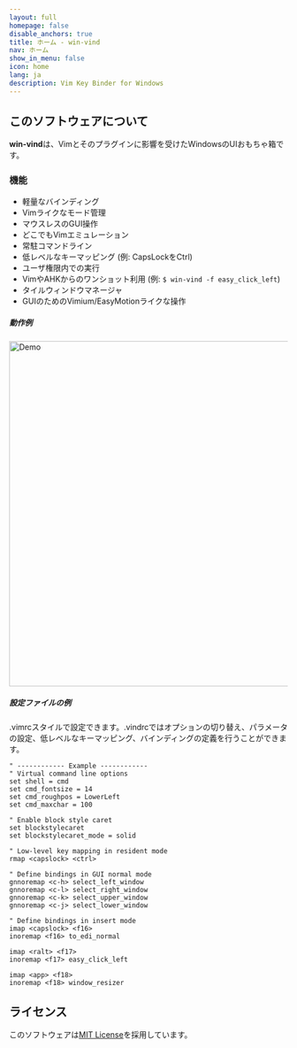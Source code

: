 ```yaml
---
layout: full
homepage: false
disable_anchors: true
title: ホーム - win-vind
nav: ホーム
show_in_menu: false
icon: home
lang: ja
description: Vim Key Binder for Windows
---
```



## このソフトウェアについて  

**win-vind**は、Vimとそのプラグインに影響を受けたWindowsのUIおもちゃ箱です。


### 機能  
- 軽量なバインディング
- Vimライクなモード管理
- マウスレスのGUI操作
- どこでもVimエミュレーション
- 常駐コマンドライン
- 低レベルなキーマッピング (例: CapsLockをCtrl)
- ユーザ権限内での実行
- VimやAHKからのワンショット利用 (例: `$ win-vind -f easy_click_left`)
- タイルウィンドウマネージャ
- GUIのためのVimium/EasyMotionライクな操作


##### 動作例

<img src="{{ site.root }}/imgs/4xxdemo.gif?raw=true" title="Demo" width="624">  


##### 設定ファイルの例

.vimrcスタイルで設定できます。.vindrcではオプションの切り替え、パラメータの設定、低レベルなキーマッピング、バインディングの定義を行うことができます。


```vim
" ------------ Example ------------
" Virtual command line options
set shell = cmd
set cmd_fontsize = 14
set cmd_roughpos = LowerLeft
set cmd_maxchar = 100

" Enable block style caret
set blockstylecaret
set blockstylecaret_mode = solid

" Low-level key mapping in resident mode
rmap <capslock> <ctrl>

" Define bindings in GUI normal mode
gnnoremap <c-h> select_left_window
gnnoremap <c-l> select_right_window
gnnoremap <c-k> select_upper_window
gnnoremap <c-j> select_lower_window

" Define bindings in insert mode
imap <capslock> <f16>
inoremap <f16> to_edi_normal

imap <ralt> <f17>
inoremap <f17> easy_click_left

imap <app> <f18>
inoremap <f18> window_resizer
```

## ライセンス
このソフトウェアは[MIT License](https://github.com/pit-ray/win-vind/blob/master/LICENSE.txt)を採用しています。
